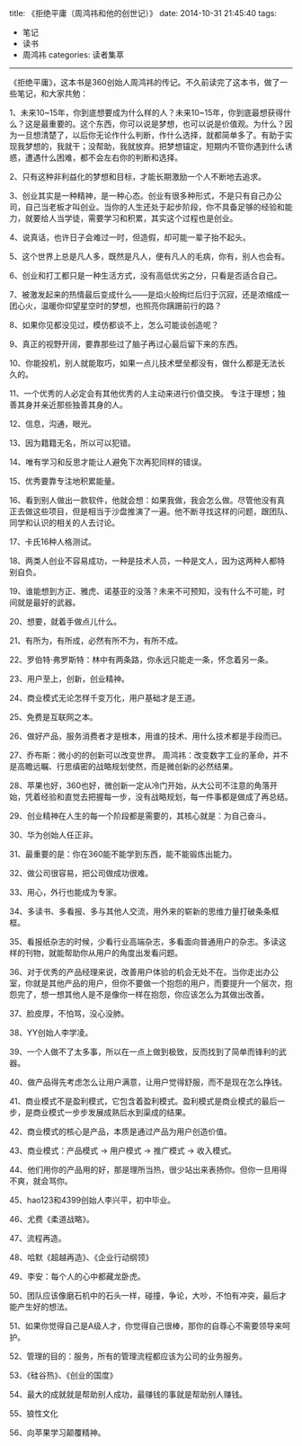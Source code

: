 title: 《拒绝平庸（周鸿祎和他的创世记）》
date: 2014-10-31 21:45:40
tags: 
- 笔记
- 读书
- 周鸿祎
categories: 读者集萃
---
《拒绝平庸》，这本书是360创始人周鸿祎的传记。不久前读完了这本书，做了一些笔记，和大家共勉：

1、未来10~15年，你到底想要成为什么样的人？未来10~15年，你到底最想获得什么？这是最重要的。这个东西，你可以说是梦想，也可以说是价值观。为什么？因为一旦想清楚了，以后你无论作什么判断，作什么选择，就都简单多了。有助于实现我梦想的，我就干；没帮助，我就放弃。把梦想锚定，短期内不管你遇到什么诱惑，遭遇什么困难，都不会左右你的判断和选择。

2、只有这种非利益化的梦想和目标，才能长期激励一个人不断地去追求。

3、创业其实是一种精神，是一种心态。创业有很多种形式，不是只有自己办公司，自己当老板才叫创业。当你的人生还处于起步阶段，你不具备足够的经验和能力，就要给人当学徒，需要学习和积累，其实这个过程也是创业。
<!--more-->
4、说真话，也许日子会难过一时，但造假，却可能一辈子抬不起头。

5、这个世界上总是凡人多，既然是凡人，便有凡人的毛病，你有，别人也会有。

6、创业和打工都只是一种生活方式，没有高低优劣之分，只看是否适合自己。

7、被激发起来的热情最后变成什么——是焰火般绚烂后归于沉寂，还是浓缩成一团心火，温暖你仰望星空时的梦想，也照亮你蹒跚前行的路？

8、如果你见都没见过，模仿都谈不上，怎么可能谈创造呢？

9、真正的视野开阔，要靠那些过了脑子再过心最后留下来的东西。

10、你能投机，别人就能取巧，如果一点儿技术壁垒都没有，做什么都是无法长久的。

11、一个优秀的人必定会有其他优秀的人主动来进行价值交换。
专注于理想；独善其身并亲近那些独善其身的人。

12、信息，沟通，眼光。

13、因为籍籍无名，所以可以犯错。

14、唯有学习和反思才能让人避免下次再犯同样的错误。

15、优秀要靠专注地积累能量。

16、看到别人做出一款软件，他就会想：如果我做，我会怎么做。尽管他没有真正去做这些项目，但是相当于沙盘推演了一遍。他不断寻找这样的问题，跟团队、同学和认识的相关的人去讨论。

17、卡氏16种人格测试。

18、两类人创业不容易成功，一种是技术人员，一种是文人，因为这两种人都特别自负。

19、谁能想到方正、雅虎、诺基亚的没落？未来不可预知，没有什么不可能，时间就是最好的武器。

20、想要，就着手做点儿什么。

21、有所为，有所成，必然有所不为，有所不成。

22、罗伯特·弗罗斯特：林中有两条路，你永远只能走一条，怀念着另一条。

23、用户至上，创新，创业精神。

24、商业模式无论怎样千变万化，用户基础才是王道。

25、免费是互联网之本。

26、做好产品，服务消费者才是根本，用谁的技术、用什么技术都是手段而已。

27、乔布斯：微小的的创新可以改变世界。
周鸿祎：改变数字工业的革命，并不是高瞻远瞩、行思缜密的战略规划使然，而是微创新的必然结果。

28、苹果也好，360也好，微创新一定从冷门开始，从大公司不注意的角落开始，凭着经验和直觉去把握每一步，没有战略规划，每一件事都是做成了再总结。

29、创业精神在人生的每一个阶段都是需要的，其核心就是：为自己奋斗。

30、华为创始人任正非。

31、最重要的是：你在360能不能学到东西，能不能锻炼出能力。

32、做公司很容易，把公司做成功很难。

33、用心，外行也能成为专家。

34、多读书、多看报、多与其他人交流，用外来的崭新的思维力量打破条条框框。

35、看报纸杂志的时候，少看行业高端杂志，多看面向普通用户的杂志。多读这样的刊物，就能帮助你从用户的角度出发看问题。

36、对于优秀的产品经理来说，改善用户体验的机会无处不在。当你走出办公室，你就是其他产品的用户，但你不要做一个抱怨的用户，而要提升一个层次，抱怨完了，想一想其他人是不是像你一样在抱怨，你应该怎么为其做出改善。

37、脸皮厚，不怕骂，没心没肺。

38、YY创始人李学凌。

39、一个人做不了太多事，所以在一点上做到极致，反而找到了简单而锋利的武器。

40、做产品得先考虑怎么让用户满意，让用户觉得舒服，而不是现在怎么挣钱。

41、商业模式不是盈利模式，它包含着盈利模式。盈利模式是商业模式的最后一步，是商业模式一步步发展成熟后水到渠成的结果。

42、商业模式的核心是产品，本质是通过产品为用户创造价值。

43、商业模式：产品模式 -> 用户模式 -> 推广模式 -> 收入模式。

44、他们用你的产品用的好，那是理所当热，很少站出来表扬你。但你一旦用得不爽，就会骂你。

45、hao123和4399创始人李兴平，初中毕业。

46、尤费《柔道战略》。

47、流程再造。

48、哈默《超越再造》、《企业行动纲领》

49、李安：每个人的心中都藏龙卧虎。

50、团队应该像磨石机中的石头一样，碰撞，争论，大吵，不怕有冲突，最后才能产生好的想法。

51、如果你觉得自己是A级人才，你觉得自己很棒，那你的自尊心不需要领导来呵护。

52、管理的目的：服务，所有的管理流程都应该为公司的业务服务。

53、《硅谷热》、《创业的国度》

54、最大的成就就是帮助别人成功，最赚钱的事就是帮助别人赚钱。

55、狼性文化

56、向苹果学习颠覆精神。

